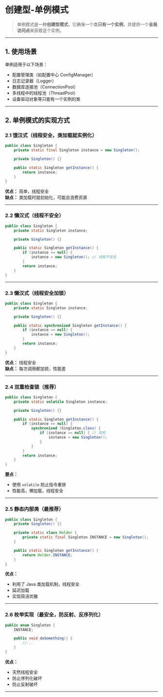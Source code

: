 # 创建型-单例模式

> 单例模式是一种**创建型模式**，它确保一个类**只有一个实例**，并提供一个**全局访问点**来获取这个实例。

---

## 1. 使用场景

单例适用于以下场景：

- 配置管理类（如配置中心 ConfigManager）
- 日志记录器（Logger）
- 数据库连接池（ConnectionPool）
- 多线程中的线程池（ThreadPool）
- 设备驱动对象等只能有一个实例的类

---

## 2. 单例模式的实现方式

### 2.1 饿汉式（线程安全，类加载就实例化）

```java
public class Singleton {
    private static final Singleton instance = new Singleton();

    private Singleton() {}

    public static Singleton getInstance() {
        return instance;
    }
}
```

**优点：** 简单，线程安全  
**缺点：** 类加载时就初始化，可能会浪费资源

---

### 2.2 懒汉式（线程不安全）

```java
public class Singleton {
    private static Singleton instance;

    private Singleton() {}

    public static Singleton getInstance() {
        if (instance == null) {
            instance = new Singleton(); // 线程不安全
        }
        return instance;
    }
}
```

---

### 2.3 懒汉式（线程安全加锁）

```java
public class Singleton {
    private static Singleton instance;

    private Singleton() {}

    public static synchronized Singleton getInstance() {
        if (instance == null) {
            instance = new Singleton();
        }
        return instance;
    }
}
```

**优点：** 线程安全  
**缺点：** 每次调用都加锁，性能差

---

### 2.4 双重检查锁（推荐）

```java
public class Singleton {
    private static volatile Singleton instance;

    private Singleton() {}

    public static Singleton getInstance() {
        if (instance == null) {
            synchronized (Singleton.class) {
                if (instance == null) { // 双检
                    instance = new Singleton();
                }
            }
        }
        return instance;
    }
}
```

**要点：**
- 使用 `volatile` 防止指令重排
- 性能高，懒加载，线程安全

---

### 2.5 静态内部类（最推荐）

```java
public class Singleton {
    private Singleton() {}

    private static class Holder {
        private static final Singleton INSTANCE = new Singleton();
    }

    public static Singleton getInstance() {
        return Holder.INSTANCE;
    }
}
```

**优点：**
- 利用了 Java 类加载机制，线程安全
- 延迟加载
- 实现简洁优雅

---

### 2.6 枚举实现（最安全，防反射、反序列化）

```java
public enum Singleton {
    INSTANCE;

    public void doSomething() {
        //...
    }
}
```

**优点：**
- 天然线程安全
- 防止序列化破坏
- 防止反射破坏

---

